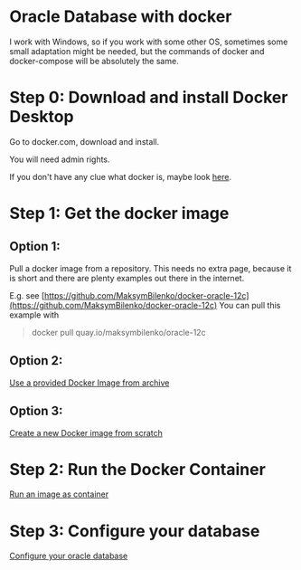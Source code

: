 # Oracle Database with docker

I work with Windows, so if you work with some other OS, sometimes some small adaptation might be needed, but the commands of docker and docker-compose will be absolutely the same.

# Step 0: Download and install Docker Desktop

Go to docker.com, download and install. 

You will need admin rights.

If you don't have any clue what docker is, maybe look [here](../common/docker.md).

# Step 1: Get the docker image

## Option 1:

Pull a docker image from a repository.
This needs no extra page, because it is short and there are plenty examples out there in the internet.

E.g. see [https://github.com/MaksymBilenko/docker-oracle-12c](https://github.com/MaksymBilenko/docker-oracle-12c)
You can pull this example with

> docker pull quay.io/maksymbilenko/oracle-12c

## Option 2:
[Use a provided Docker Image from archive](../step1/importDockerImage.md)

## Option 3:
[Create a new Docker image from scratch](../step1/createOracleDockerImage.md)

# Step 2: Run the Docker Container
[Run an image as container](../step2/runDockerContainer.md)

# Step 3: Configure your database
[Configure your oracle database](configureOracleDbInContainer.md)

